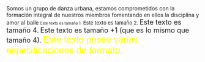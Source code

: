 
<HTML>
<HEAD>
<TITLE>REVOL CREW</TITLE>
</HEAD>
<BODY>
Somos un grupo de danza urbana, estamos comprometidos con la formación integral de nuestros miembros fomentando en ellos la disciplina y amor al baile
<FONT SIZE="1">Este texto es tamaño 1.</FONT>
<FONT SIZE="2">Este texto es tamaño 2.</FONT>
<FONT SIZE="4">Este texto es tamaño 4.</FONT>
<FONT SIZE="+1">Este texto es tamaño +1 (que es lo mismo que tamaño 4).</FONT>
<FONT FACE="Arial" SIZE="5" COLOR="FFFF00">Este texto posee varias especificaciones de formato.</FONT>
</BODY>
</HTML>
